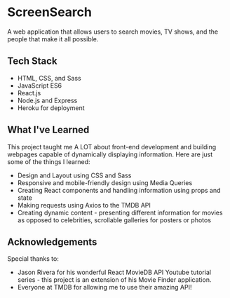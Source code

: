 # ScreenSearch
A web application that allows users to search movies, TV shows, and the people that make it all possible.


## Tech Stack
- HTML, CSS, and Sass
- JavaScript ES6
- React.js
- Node.js and Express
- Heroku for deployment

## What I've Learned
This project taught me A LOT about front-end development and building webpages capable of dynamically displaying information.
Here are just some of the things I learned:
- Design and Layout using CSS and Sass
- Responsive and mobile-friendly design using Media Queries
- Creating React components and handling information using props and state
- Making requests using Axios to the TMDB API
- Creating dynamic content - presenting different information for movies as opposed to celebrities, scrollable galleries for posters or photos

## Acknowledgements
Special thanks to: 
- Jason Rivera for his wonderful React MovieDB API Youtube tutorial series - this project is an extension of his Movie Finder application.
- Everyone at TMDB for allowing me to use their amazing API!

